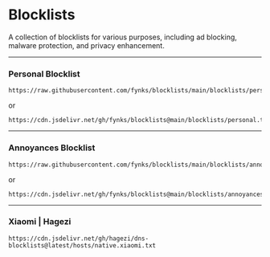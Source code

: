 # Blocklists

A collection of blocklists for various purposes, including ad blocking, malware protection, and privacy enhancement.

---

### Personal Blocklist

```
https://raw.githubusercontent.com/fynks/blocklists/main/blocklists/personal.txt
```

or

```
https://cdn.jsdelivr.net/gh/fynks/blocklists@main/blocklists/personal.txt
```

---

### Annoyances Blocklist

```
https://raw.githubusercontent.com/fynks/blocklists/main/blocklists/annoyances.txt
```

or

```
https://cdn.jsdelivr.net/gh/fynks/blocklists@main/blocklists/annoyances.txt
```

---


### Xiaomi | Hagezi

```
https://cdn.jsdelivr.net/gh/hagezi/dns-blocklists@latest/hosts/native.xiaomi.txt
```
